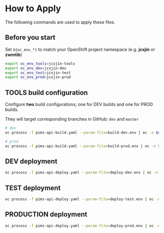 # How to Apply

The following commands are used to apply these files.

## Before you start

Set `${oc_env_*}` to match your OpenShift project namespace (e.g. **jcxjin** or **zwmtib**)

```bash
export oc_env_tools=jcxjin-tools
export oc_env_dev=jcxjin-dev
export oc_env_test=jcxjin-test
export oc_env_prod=jcxjin-prod
```

## TOOLS build configuration

Configure **two** build configurations; one for DEV builds and one for PROD builds.

They will target corresponding branches in GitHub: `dev` and `master`

```bash
# dev
oc process -f pims-api-build.yaml --param-file=build-dev.env | oc -n $oc_env_tools apply -f -

# prod
oc process -f pims-api-build.yaml --param-file=build-prod.env | oc -n $oc_env_tools apply -f -
```

## DEV deployment

```bash
oc process -f pims-api-deploy.yaml --param-file=deploy-dev.env | oc -n $oc_env_dev apply -f -
```

## TEST deployment

```bash
oc process -f pims-api-deploy.yaml --param-file=deploy-test.env | oc -n $oc_env_test apply -f -
```

## PRODUCTION deployment

```bash
oc process -f pims-api-deploy.yaml --param-file=deploy-prod.env | oc -n $oc_env_prod apply -f -
```
